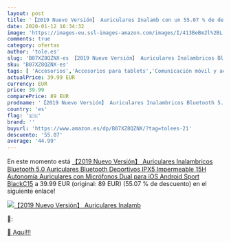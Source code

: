 ```yaml
---
layout: post
title: '【2019 Nuevo Versión】 Auriculares Inalamb con un 55.07 % de descuento'
date: 2020-01-12 16:34:32
image: 'https://images-eu.ssl-images-amazon.com/images/I/413BeBm2l%2BL._SL400_.jpg'
comments: true
category: ofertas
author: 'tole.es'
slug: 'B07XZ8QZNX-es 【2019 Nuevo Versión】 Auriculares Inalambricos Bluetooth...'
sku: 'B07XZ8QZNX-es'
tags: [ 'Accesorios','Accesorios para tablets','Comunicación móvil y accesorios','Electrónica','Informática','Móviles','Móviles y smartphones libres','Soportes para tablets','android', ]
actualPrice: 39.99 EUR
currency: EUR
price: 39.99
comparePrice: 89 EUR
prodname: '【2019 Nuevo Versión】 Auriculares Inalambricos Bluetooth 5.0  Auriculares Bluetooth Deportivos IPX5 Impermeable  15H Autonomía Auriculares con Micrófonos Dual para iOS Android Sport BlackC15'
country: 'es'
flag: '🇪🇸'
brand: ''
buyurl: 'https://www.amazon.es/dp/B07XZ8QZNX/?tag=tolees-21'
descuento: '55.07'
average: '44.99'
---
```


En este momento está [【2019 Nuevo Versión】 Auriculares Inalambricos Bluetooth 5.0  Auriculares Bluetooth Deportivos IPX5 Impermeable  15H Autonomía Auriculares con Micrófonos Dual para iOS Android Sport BlackC15](https://www.amazon.es/dp/B07XZ8QZNX/?tag=tolees-21) a 39.99 EUR (original: 89 EUR) (55.07 %  de descuento) en el siguiente enlace!

[![【2019 Nuevo Versión】 Auriculares Inalamb](https://images-eu.ssl-images-amazon.com/images/I/413BeBm2l%2BL._SL400_.jpg)](https://www.amazon.es/dp/B07XZ8QZNX/?tag=tolees-21)

🔎:


[🛒 Aquí!!!](https://www.amazon.es/dp/B07XZ8QZNX/?tag=tolees-21)
